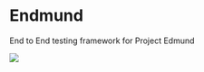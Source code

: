 # Endmund
End to End testing framework for Project Edmund

<a href="https://travis-ci.org/wazim/endmund">
<img src="https://travis-ci.org/wazim/endmund.svg?branch=master">
</a>

